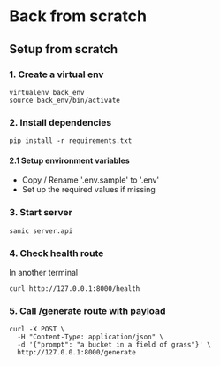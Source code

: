 # Back from scratch

## Setup from scratch

### 1. Create a virtual env
```
virtualenv back_env
source back_env/bin/activate
```

### 2. Install dependencies 
```
pip install -r requirements.txt
```

#### 2.1 Setup environment variables
- Copy / Rename '.env.sample' to '.env'
- Set up the required values if missing

### 3. Start server
```
sanic server.api
```

### 4. Check health route
In another terminal
```
curl http://127.0.0.1:8000/health
```

### 5. Call /generate route with payload
```
curl -X POST \
  -H "Content-Type: application/json" \
  -d '{"prompt": "a bucket in a field of grass"}' \
  http://127.0.0.1:8000/generate
```

